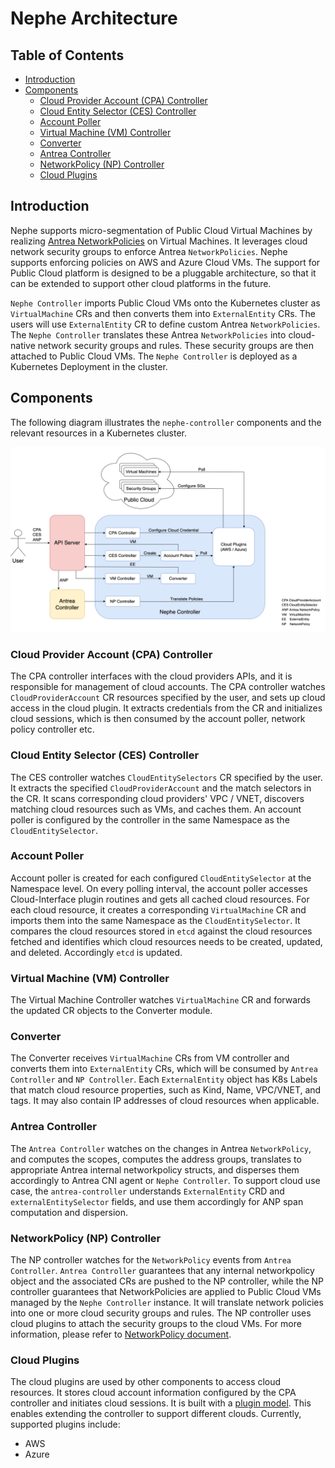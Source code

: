 # Nephe Architecture

## Table of Contents

<!-- toc -->
- [Introduction](#introduction)
- [Components](#components)
  - [Cloud Provider Account (CPA) Controller](#cloud-provider-account-cpa-controller)
  - [Cloud Entity Selector (CES) Controller](#cloud-entity-selector-ces-controller)
  - [Account Poller](#account-poller)
  - [Virtual Machine (VM) Controller](#virtual-machine-vm-controller)
  - [Converter](#converter)
  - [Antrea Controller](#antrea-controller)
  - [NetworkPolicy (NP) Controller](#networkpolicy-np-controller)
  - [Cloud Plugins](#cloud-plugins)
<!-- /toc -->

## Introduction

Nephe supports micro-segmentation of Public Cloud Virtual Machines by
realizing [Antrea NetworkPolicies](https://github.com/antrea-io/antrea/blob/main/docs/antrea-network-policy.md)
on Virtual Machines. It leverages cloud network security groups to enforce
Antrea `NetworkPolicies`. Nephe supports enforcing policies on AWS and Azure
Cloud VMs. The support for Public Cloud platform is designed to be a pluggable
architecture, so that it can be extended to support other cloud platforms in the
future.

`Nephe Controller` imports Public Cloud VMs onto the Kubernetes cluster as
`VirtualMachine` CRs and then converts them into `ExternalEntity` CRs. The users
will use `ExternalEntity` CR to define custom Antrea `NetworkPolicies`. The
`Nephe Controller` translates these Antrea `NetworkPolicies` into cloud-native
network security groups and rules. These security groups are then
attached to Public Cloud VMs. The `Nephe Controller` is deployed as a Kubernetes
Deployment in the cluster.

## Components

The following diagram illustrates the `nephe-controller` components and the
relevant resources in a Kubernetes cluster.

<img src="./assets/arch.png" width="1000" alt="Nephe Controller Components">

### Cloud Provider Account (CPA) Controller

The CPA controller interfaces with the cloud providers APIs, and it is
responsible for management of cloud accounts. The CPA controller watches
`CloudProviderAccount` CR resources specified by the user, and sets up cloud
access in the cloud plugin. It extracts credentials from the CR and initializes
cloud sessions, which is then consumed by the account poller, network policy
controller etc.

### Cloud Entity Selector (CES) Controller

The CES controller watches `CloudEntitySelectors` CR specified by the user. It
extracts the specified `CloudProviderAccount` and the match selectors in the
CR. It scans corresponding cloud providers' VPC / VNET, discovers matching
cloud resources such as VMs, and caches them. An account poller is configured by
the controller in the same Namespace as the `CloudEntitySelector`.

### Account Poller

Account poller is created for each configured `CloudEntitySelector` at the
Namespace level. On every polling interval, the account poller accesses
Cloud-Interface plugin routines and gets all cached cloud resources.
For each cloud resource, it creates a corresponding `VirtualMachine` CR and
imports them into the same Namespace as the `CloudEntitySelector`.
It compares the cloud resources stored in `etcd` against the cloud
resources fetched and identifies which cloud resources needs to be created,
updated, and deleted. Accordingly `etcd` is updated.

### Virtual Machine (VM) Controller

The Virtual Machine Controller watches `VirtualMachine` CR and forwards the
updated CR objects to the Converter module.

### Converter

The Converter receives `VirtualMachine` CRs from VM controller and converts them
into `ExternalEntity` CRs, which will be consumed by `Antrea Controller` and
`NP Controller`. Each `ExternalEntity` object has K8s Labels that match cloud
resource properties, such as Kind, Name, VPC/VNET, and tags. It may also contain
IP addresses of cloud resources when applicable.

### Antrea Controller

The `Antrea Controller` watches on the changes in Antrea `NetworkPolicy`, and
computes the scopes, computes the address groups, translates to appropriate
Antrea internal networkpolicy structs, and disperses them accordingly to Antrea
CNI agent or `Nephe Controller`. To support cloud use case, the
`antrea-controller` understands `ExternalEntity` CRD and `externalEntitySelector`
fields, and use them accordingly for ANP span computation and dispersion.

### NetworkPolicy (NP) Controller

The NP controller watches for the `NetworkPolicy` events from
`Antrea Controller`. `Antrea Controller` guarantees that any internal
networkpolicy object and the associated CRs are pushed to the NP controller,
while the NP controller guarantees that NetworkPolicies are applied to Public
Cloud VMs managed by the `Nephe Controller` instance. It will translate network
policies into one or more cloud security groups and rules. The NP controller
uses cloud plugins to attach the security groups to the cloud VMs.
For more information, please refer to [NetworkPolicy document](networkpolicy.md).

### Cloud Plugins

The cloud plugins are used by other components to access cloud resources. It
stores cloud account information configured by the CPA controller and initiates
cloud sessions. It is built with a [plugin model](design-cloud-plugin.md).
This enables extending the controller to support different clouds. Currently,
supported plugins include:

- AWS
- Azure
